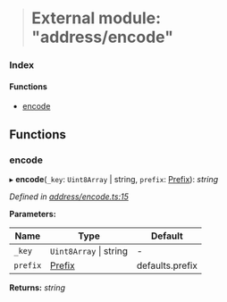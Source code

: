 > # External module: "address/encode"

### Index

#### Functions

* [encode](_address_encode_.md#encode)

## Functions

###  encode

▸ **encode**(`_key`: `Uint8Array` | string, `prefix`: [Prefix](_address_types_.md#prefix)): *string*

*Defined in [address/encode.ts:15](https://github.com/polkadot-js/common/blob/8a245f2/packages/util-crypto/src/address/encode.ts#L15)*

**Parameters:**

Name | Type | Default |
------ | ------ | ------ |
`_key` | `Uint8Array` \| string | - |
`prefix` | [Prefix](_address_types_.md#prefix) |  defaults.prefix |

**Returns:** *string*